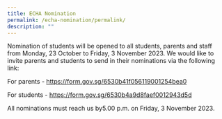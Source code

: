 ```yaml
---
title: ECHA Nomination
permalink: /echa-nomination/permalink/
description: ""
---
```

Nomination of students will be opened to all students, parents and staff from Monday, 23 October to Friday, 3 November 2023. We would like to invite parents and students to send in their nominations via the following link:

For parents - https://form.gov.sg/6530b41f056119001254bea0

For students - https://form.gov.sg/6530b4a9d8faef0012943d5d

All nominations must reach us by5.00 p.m. on Friday, 3 November 2023.